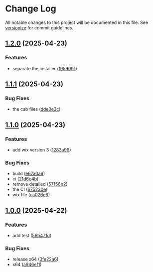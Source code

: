 # Change Log

All notable changes to this project will be documented in this file. See [versionize](https://github.com/versionize/versionize) for commit guidelines.

<a name="1.2.0"></a>
## [1.2.0](https://www.github.com/zulfikar4568/BuildDotnetApp/releases/tag/v1.2.0) (2025-04-23)

### Features

* separate the installer ([f959091](https://www.github.com/zulfikar4568/BuildDotnetApp/commit/f9590915f342efab96aa0d475462bd0bba19d577))

<a name="1.1.1"></a>
## [1.1.1](https://www.github.com/zulfikar4568/BuildDotnetApp/releases/tag/v1.1.1) (2025-04-23)

### Bug Fixes

* the cab files ([dde0e3c](https://www.github.com/zulfikar4568/BuildDotnetApp/commit/dde0e3c376174c82f8c46ef2a72c8f1dfd0ed0cd))

<a name="1.1.0"></a>
## [1.1.0](https://www.github.com/zulfikar4568/BuildDotnetApp/releases/tag/v1.1.0) (2025-04-23)

### Features

* add wix version 3 ([1283a96](https://www.github.com/zulfikar4568/BuildDotnetApp/commit/1283a96da14cf7bb3b5112c6963f5a96aa675518))

### Bug Fixes

* build ([e67a0a6](https://www.github.com/zulfikar4568/BuildDotnetApp/commit/e67a0a6af462bfc721d480a0a2b53def879beaef))
* ci ([21d6e4b](https://www.github.com/zulfikar4568/BuildDotnetApp/commit/21d6e4b2a8ed98020c2a0787a3463bc540fa1302))
* remove detailed ([57156b2](https://www.github.com/zulfikar4568/BuildDotnetApp/commit/57156b2d6ba47d7a3afba68417ba846f19b0d86d))
* the CI ([675230e](https://www.github.com/zulfikar4568/BuildDotnetApp/commit/675230e80bcbe1db6dbfff14465d6627bc525afb))
* wix file ([ca026e8](https://www.github.com/zulfikar4568/BuildDotnetApp/commit/ca026e897bec8380ed42594a5c33455ac3eaac77))

<a name="1.0.0"></a>
## [1.0.0](https://www.github.com/zulfikar4568/BuildDotnetApp/releases/tag/v1.0.0) (2025-04-22)

### Features

* add test ([56b471d](https://www.github.com/zulfikar4568/BuildDotnetApp/commit/56b471d9887fbb8e6b43928fe0ef4badcda52373))

### Bug Fixes

* release x64 ([3fe22a6](https://www.github.com/zulfikar4568/BuildDotnetApp/commit/3fe22a6b00db560ea5b0b49e4308f1ecb2e83ac3))
* x64 ([a946ef1](https://www.github.com/zulfikar4568/BuildDotnetApp/commit/a946ef1e55db26e5c5a35310f7c5dec3b6ce65c8))

